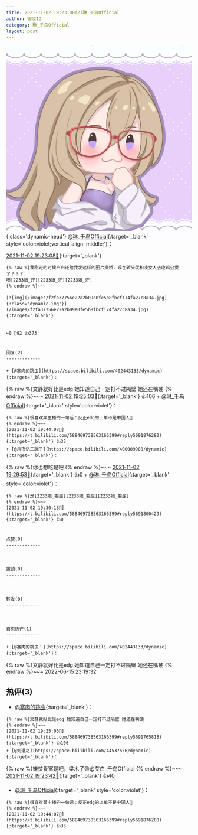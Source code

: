```yaml
---
title: 2021-11-02 19:23:08(2)琳_千鸟Official
author: 御坂IO
category: 琳_千鸟Official
layout: post
---
```


![img](/images/c0a88f85ebd0d056f37b114e0748e69556c8b488.jpg){:class='dynamic-head'}
[@琳_千鸟Official](https://space.bilibili.com/1620923329/dynamic){:target='_blank' style='color:violet;vertical-align: middle;'}：

[2021-11-02 19:23:08🔗](https://t.bilibili.com/588469738563166399){:target='_blank'}

~~~
{% raw %}我刚走的时候白白还给我发这样的图片撒娇，现在转头就和凑女人去吃鸡公煲了？？？
啧[2233娘_汗][2233娘_汗][2233娘_汗]
{% endraw %}~~~

[![img](/images/f2fa37756e22a2b09e0fe5b8fbcf174fa27c8a34.jpg){:class='dynamic-img'}](/images/f2fa37756e22a2b09e0fe5b8fbcf174fa27c8a34.jpg){:target='_blank'}


↪️0 💬92 👍373


回复(2)
-------------

+ [@塞肉的跳虫](https://space.bilibili.com/402443133/dynamic){:target='_blank'}：
~~~
{% raw %}文静就好比是edg 她知道自己一定打不过隔壁 她还在嘴硬
{% endraw %}~~~
[2021-11-02 19:25:03🔗](https://t.bilibili.com/588469738563166399#reply5691765818){:target='_blank'} 👍106
    + [@琳_千鸟Official](https://space.bilibili.com/1620923329/dynamic){:target='_blank' style='color:violet'}：
~~~
{% raw %}很喜欢某主播的一句话：反正edg的上单不是中国人🤚
{% endraw %}~~~
[2021-11-02 19:44:07🔗](https://t.bilibili.com/588469738563166399#reply5691876280){:target='_blank'} 👍35
+ [@月夜忆三蹦子](https://space.bilibili.com/400009908/dynamic){:target='_blank'}：
~~~
{% raw %}你也想吃是吧
{% endraw %}~~~
[2021-11-02 19:29:53🔗](https://t.bilibili.com/588469738563166399#reply5691795337){:target='_blank'} 👍0
    + [@琳_千鸟Official](https://space.bilibili.com/1620923329/dynamic){:target='_blank' style='color:violet'}：
~~~
{% raw %}是[2233娘_委屈][2233娘_委屈][2233娘_委屈]
{% endraw %}~~~
[2021-11-02 19:30:13🔗](https://t.bilibili.com/588469738563166399#reply5691800429){:target='_blank'} 👍0


点赞(0)
-------------



置顶(0)
-------------



转发(0)
-------------



首页热评(1)
-------------

+ [@塞肉的跳虫：](https://space.bilibili.com/402443133/dynamic){:target='_blank'}：
~~~
{% raw %}文静就好比是edg 她知道自己一定打不过隔壁 她还在嘴硬
{% endraw %}~~~
2022-06-15 23:19:32


热评(3)
-------------

+ [@塞肉的跳虫](https://space.bilibili.com/402443133/dynamic){:target='_blank'}：
~~~
{% raw %}文静就好比是edg 她知道自己一定打不过隔壁 她还在嘴硬
{% endraw %}~~~
[2021-11-02 19:25:03🔗](https://t.bilibili.com/588469738563166399#reply5691765818){:target='_blank'} 👍106
+ [@刘退之](https://space.bilibili.com/44537556/dynamic){:target='_blank'}：
~~~
{% raw %}嫌贫爱富是吧，梁木了😡@艾白_千鸟Official
{% endraw %}~~~
[2021-11-02 19:23:42🔗](https://t.bilibili.com/588469738563166399#reply5691757032){:target='_blank'} 👍40
+ [@琳_千鸟Official](https://space.bilibili.com/1620923329/dynamic){:target='_blank' style='color:violet'}：
~~~
{% raw %}很喜欢某主播的一句话：反正edg的上单不是中国人🤚
{% endraw %}~~~
[2021-11-02 19:44:07🔗](https://t.bilibili.com/588469738563166399#reply5691876280){:target='_blank'} 👍35


